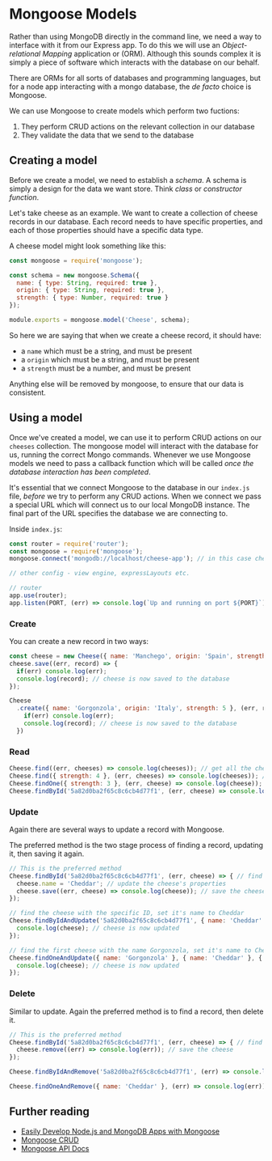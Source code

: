 # Mongoose Models

Rather than using MongoDB directly in the command line, we need a way to interface with it from our Express app. To do this we will use an _Object-relational Mapping_ application or (ORM). Although this sounds complex it is simply a piece of software which interacts with the database on our behalf.

There are ORMs for all sorts of databases and programming languages, but for a node app interacting with a mongo database, the _de facto_ choice is Mongoose.

We can use Mongoose to create models which perform two fuctions:

1. They perform CRUD actions on the relevant collection in our database
1. They validate the data that we send to the database

## Creating a model

Before we create a model, we need to establish a _schema_. A schema is simply a design for the data we want store. Think _class_ or _constructor function_.

Let's take cheese as an example. We want to create a collection of cheese records in our database. Each record needs to have specific properties, and each of those properties should have a specific data type.

A cheese model might look something like this:

```js
const mongoose = require('mongoose');

const schema = new mongoose.Schema({
  name: { type: String, required: true },
  origin: { type: String, required: true },
  strength: { type: Number, required: true }
});

module.exports = mongoose.model('Cheese', schema);
```

So here we are saying that when we create a cheese record, it should have:
- a `name` which must be a string, and must be present
- a `origin` which must be a string, and must be present
- a `strength` must be a number, and must be present

Anything else will be removed by mongoose, to ensure that our data is consistent.

## Using a model

Once we've created a model, we can use it to perform CRUD actions on our `cheeses` collection. The mongoose model will interact with the database for us, running the correct Mongo commands. Whenever we use Mongoose models we need to pass a callback function which will be called _once the database interaction has been completed_.

It's essential that we connect Mongoose to the database in our `index.js` file, _before_ we try to perform any CRUD actions. When we connect we pass a special URL which will connect us to our local MongoDB instance. The final part of the URL specifies the database we are connecting to.

Inside `index.js`:

```js
const router = require('router');
const mongoose = require('mongoose');
mongoose.connect('mongodb://localhost/cheese-app'); // in this case cheese-app would be the name of the database

// other config - view engine, expressLayouts etc.

// router
app.use(router);
app.listen(PORT, (err) => console.log(`Up and running on port ${PORT}`));
```

### Create

You can create a new record in two ways:

```js
const cheese = new Cheese({ name: 'Manchego', origin: 'Spain', strength: 3 }); // cheese is created in memory
cheese.save((err, record) => {
  if(err) console.log(err);
  console.log(record); // cheese is now saved to the database
});
```

```js
Cheese
  .create({ name: 'Gorgonzola', origin: 'Italy', strength: 5 }, (err, record) => {
    if(err) console.log(err);
    console.log(record); // cheese is now saved to the database
  })
```

### Read

```js
Cheese.find((err, cheeses) => console.log(cheeses)); // get all the cheeses
Cheese.find({ strength: 4 }, (err, cheeses) => console.log(cheeses)); // get all the cheeses that have a strength of 4
Cheese.findOne({ strength: 3 }, (err, cheese) => console.log(cheese)); // get the first cheese that has a strength of 3
Cheese.findById('5a82d0ba2f65c8c6cb4d77f1', (err, cheese) => console.log(cheese)); // get the cheese with a specific ID
```

### Update

Again there are several ways to update a record with Mongoose.

The preferred method is the two stage process of finding a record, updating it, then saving it again.

```js
// This is the preferred method
Cheese.findById('5a82d0ba2f65c8c6cb4d77f1', (err, cheese) => { // find a specific cheese
  cheese.name = 'Cheddar'; // update the cheese's properties
  cheese.save((err, cheese) => console.log(cheese)); // save the cheese
});

// find the cheese with the specific ID, set it's name to Cheddar
Cheese.findByIdAndUpdate('5a82d0ba2f65c8c6cb4d77f1', { name: 'Cheddar' }, { new: true }, (err, cheese) => {
  console.log(cheese); // cheese is now updated
});

// find the first cheese with the name Gorgonzola, set it's name to Cheddar
Cheese.findOneAndUpdate({ name: 'Gorgonzola' }, { name: 'Cheddar' }, { new: true }, (err, cheese) => {
  console.log(cheese); // cheese is now updated
});
```

### Delete

Similar to update. Again the preferred method is to find a record, then delete it.

```js
// This is the preferred method
Cheese.findById('5a82d0ba2f65c8c6cb4d77f1', (err, cheese) => { // find a specific cheese
  cheese.remove((err) => console.log(err)); // save the cheese
});

Cheese.findByIdAndRemove('5a82d0ba2f65c8c6cb4d77f1', (err) => console.log(err));

Cheese.findOneAndRemove({ name: 'Cheddar' }, (err) => console.log(err));
```

## Further reading

- [Easily Develop Node.js and MongoDB Apps with Mongoose](https://scotch.io/tutorials/using-mongoosejs-in-node-js-and-mongodb-applications)
- [Mongoose CRUD](https://coursework.vschool.io/mongoose-crud/)
- [Mongoose API Docs](http://mongoosejs.com/docs/api.html)
